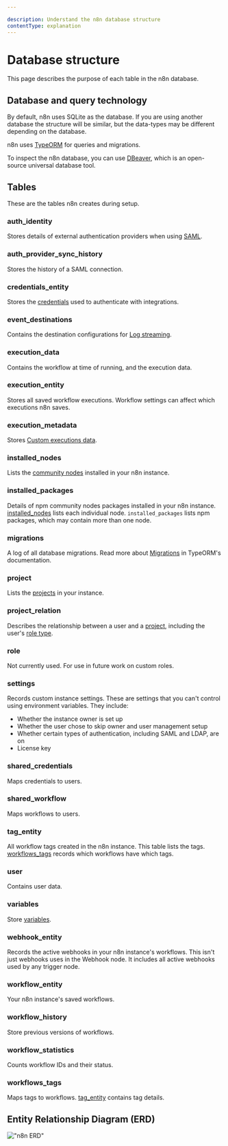 ```yaml
---

description: Understand the n8n database structure
contentType: explanation
---
```


# Database structure

This page describes the purpose of each table in the n8n database.

## Database and query technology

By default, n8n uses SQLite as the database. If you are using another database the structure will be similar, but the data-types may be different depending on the database.

n8n uses [TypeORM](https://github.com/typeorm/typeorm) for queries and migrations.

To inspect the n8n database, you can use [DBeaver](https://dbeaver.io), which is an open-source universal database tool.

## Tables

These are the tables n8n creates during setup.
<!-- vale off -->
### auth_identity

Stores details of external authentication providers when using [SAML](/user-management/saml/index.md).

### auth_provider_sync_history

Stores the history of a SAML connection.

### credentials_entity

Stores the [credentials](/glossary.md#credential-n8n) used to authenticate with integrations.

### event_destinations

Contains the destination configurations for [Log streaming](/log-streaming.md).

### execution_data

Contains the workflow at time of running, and the execution data.

### execution_entity

Stores all saved workflow executions. Workflow settings can affect which executions n8n saves.

### execution_metadata

Stores [Custom executions data](/workflows/executions/custom-executions-data.md).

### installed_nodes

Lists the [community nodes](/integrations/community-nodes/installation/index.md) installed in your n8n instance.

### installed_packages

Details of npm community nodes packages installed in your n8n instance. [installed_nodes](#installed_nodes) lists each individual node. `installed_packages` lists npm packages, which may contain more than one node.

### migrations

A log of all database migrations. Read more about [Migrations](https://typeorm.io/docs/advanced-topics/migrations/) in TypeORM's documentation.

### project

Lists the [projects](/user-management/rbac/projects.md) in your instance.

### project_relation

Describes the relationship between a user and a [project](/user-management/rbac/projects.md), including the user's [role type](/user-management/rbac/role-types.md).

### role

Not currently used. For use in future work on custom roles. 

### settings

Records custom instance settings. These are settings that you can't control using environment variables. They include:

* Whether the instance owner is set up
* Whether the user chose to skip owner and user management setup
* Whether certain types of authentication, including SAML and LDAP, are on
* License key

### shared_credentials

Maps credentials to users.

### shared_workflow

Maps workflows to users.

### tag_entity

All workflow tags created in the n8n instance. This table lists the tags. [workflows_tags](#workflows_tags) records which workflows have which tags.

### user

Contains user data.

### variables

Store [variables](/code/variables.md).

### webhook_entity

Records the active webhooks in your n8n instance's workflows. This isn't just webhooks uses in the Webhook node. It includes all active webhooks used by any trigger node.

### workflow_entity

Your n8n instance's saved workflows.

### workflow_history

Store previous versions of workflows.

### workflow_statistics

Counts workflow IDs and their status.

### workflows_tags

Maps tags to workflows. [tag_entity](#tag_entity) contains tag details.

## Entity Relationship Diagram (ERD)

!["n8n ERD"](/_images/hosting/architecture/n8n-database-diagram.png)

<!-- vale on -->
